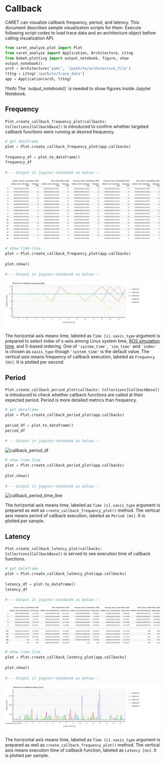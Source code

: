 # Callback

CARET can visualize callback frequency, period, and latency.
This document describes sample visualization scripts for them.
Execute following script codes to load trace data and an architecture object before calling visualization API.

```python
from caret_analyze.plot import Plot
from caret_analyze import Application, Architecture, Lttng
from bokeh.plotting import output_notebook, figure, show
output_notebook()
arch = Architecture('yaml', '/path/to/architecture_file')
lttng = Lttng('/path/to/trace_data')
app = Application(arch, lttng)
```

<prettier-ignore-start>
!!!info
    The `output_notebook()` is needed to show figures inside Jupyter Notebook.
<prettier-ignore-end>

## Frequency

`Plot.create_callback_frequency_plot(callbacks: Collections[CallbackBase])` is introduced to confirm whether targeted callback functions were running at desired frequency.

```python
# get dataframe
plot = Plot.create_callback_frequency_plot(app.callbacks)

frequency_df = plot.to_dataframe()
frequency_df

# ---Output in jupyter-notebook as below---
```

![callback_frequency_df](../../imgs/callback_frequency_df.png)

```python
# show time-line
plot = Plot.create_callback_frequency_plot(app.callbacks)

plot.show()

# ---Output in jupyter-notebook as below---
```

![callback_frequency_time_line](../../imgs/callback_frequency_time_line.png)

The horizontal axis means time, labeled as `Time [s]`. `xaxis_type` argument is prepared to select index of x-axis among Linux system time, [ROS simulation time](../../recording/sim_time.md), and 0-based ordering. One of `'system_time'`, `'sim_time'` and `'index'` is chosen as `xaxis_type` though `'system_time'` is the default value.
The vertical axis means frequency of callback execution, labeled as `Frequency [Hz]`. It is plotted per second.

## Period

`Plot.create_callback_period_plot(callbacks: Collections[CallbackBase])` is introduced to check whether callback functions are called at their expected period. Period is more detailed metrics than frequency.

```python
# get dataframe
plot = Plot.create_callback_period_plot(app.callbacks)

period_df = plot.to_dataframe()
period_df

# ---Output in jupyter-notebook as below---
```

![callback_period_df](../../imgs/callback_period_df.png)

```python
# show time-line
plot = Plot.create_callback_period_plot(app.callbacks)

plot.show()

# ---Output in jupyter-notebook as below---
```

![callback_period_time_line](../../imgs/callback_period_time_line.png)

The horizontal axis means time, labeled as `Time [s]`. `xaxis_type` argument is prepared as well as `create_callback_frequency_plot()` method.
The vertical axis means period of callback execution, labeled as `Period [ms]`. It is plotted per sample.

## Latency

`Plot.create_callback_latency_plot(callbacks: Collections[CallbackBase])` is served to see execution time of callback functions.


```python
# get dataframe
plot = Plot.create_callback_latency_plot(app.callbacks)

latency_df = plot.to_dataframe()
latency_df

# ---Output in jupyter-notebook as below---
```

![callback_latency_df](../../imgs/callback_latency_df.png)

```python
# show time-line
plot = Plot.create_callback_latency_plot(app.callbacks)

plot.show()

# ---Output in jupyter-notebook as below---
```

![callback_latency_time_line](../../imgs/callback_latency_time_line.png)

The horizontal axis means time, labeled as `Time [s]`. `xaxis_type` argument is prepared as well as `create_callback_frequency_plot()` method.
The vertical axis means execution time of callback function, labeled as `Latency [ms]`. It is plotted per sample.
